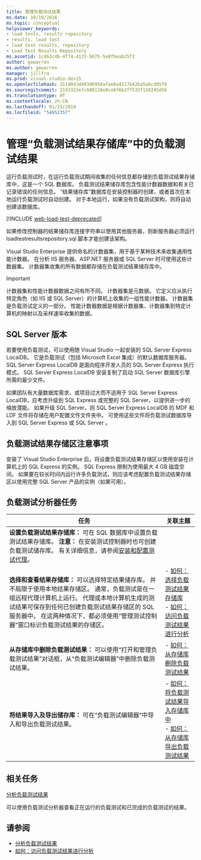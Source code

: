 ```yaml
---
title: 管理负载测试结果
ms.date: 10/19/2016
ms.topic: conceptual
helpviewer_keywords:
- load tests, results repository
- results, load test
- load test results, repository
- Load Test Results Repository
ms.assetid: 1cd63c4b-4f74-4133-b675-5e8fbeab25f3
author: gewarren
ms.author: gewarren
manager: jillfra
ms.prod: visual-studio-dev15
ms.openlocfilehash: 311d043d493d6958afae8a4217b42ba5abcd05f8
ms.sourcegitcommit: 2193323efc608118e0ce6f6b2ff532f158245d56
ms.translationtype: HT
ms.contentlocale: zh-CN
ms.lasthandoff: 01/25/2019
ms.locfileid: "54952357"
---
```

# <a name="manage-load-test-results-in-the-load-test-results-repository"></a>管理“负载测试结果存储库”中的负载测试结果

运行负载测试时，在运行负载测试期间收集的任何信息都存储到负载测试结果存储库中，这是一个 SQL 数据库。 负载测试结果储存库包含性能计数器数据和有关已记录错误的任何信息。 “结果储存库”数据库在安装控制器时创建，或者首次在本地运行负载测试时自动创建。 对于本地运行，如果没有负载测试架构，则将自动创建该数据库。

[!INCLUDE [web-load-test-deprecated](includes/web-load-test-deprecated.md)]

如果修改控制器的结果储存库连接字符串以使用其他服务器，则新服务器必须运行 loadtestresultsrepository.sql 脚本才能创建该架构。

Visual Studio Enterprise 提供命名的计数器集，用于基于某种技术来收集通用性能计数器。 在分析 IIS 服务器、ASP.NET 服务器或 SQL Server 时可使用这些计数器集。 计数器集收集的所有数据都存储在负载测试结果储存库中。

> [!IMPORTANT]
> 计数器集和性能计数器数据之间有所不同。 计数器集是元数据。 它定义应从执行特定角色（如 IIS 或 SQL Server）的计算机上收集的一组性能计数器。 计数器集是负载测试定义的一部分。 性能计数器数据是根据计数器集、计数器集到特定计算机的映射以及采样速率收集的数据。

## <a name="sql-server-versions"></a>SQL Server 版本

 若要使用负载测试，可以使用随 Visual Studio 一起安装的 SQL Server Express LocalDB。 它是负载测试（包括 Microsoft Excel 集成）的默认数据库服务器。 SQL Server Express LocalDB 是面向程序开发人员的 SQL Server Express 执行模式。 SQL Server Express LocalDB 安装复制了启动 SQL Server 数据库引擎所需的最少文件。

 如果团队有大量数据库需求，或项目过大而不适用于 SQL Server Express LocalDB，应考虑升级到 SQL Express 或完整的 SQL Server，以提供进一步的缩放潜能。 如果升级 SQL Server，则 SQL Server Express LocalDB 的 MDF 和 LDF 文件将存储在用户配置文件文件夹中。 可使用这些文件将负载测试数据库导入到 SQL Server Express 或 SQL Server 。

## <a name="load-test-results-store-considerations"></a>负载测试结果存储区注意事项

 安装了 Visual Studio Enterprise 后，将设置负载测试结果存储区以使用安装在计算机上的 SQL Express 的实例。 SQL Express 限制为使用最大 4 GB 磁盘空间。 如果要在较长时间内运行许多负载测试，则应该考虑配置负载测试结果存储区以使用完整 SQL Server 产品的实例（如果可用）。

## <a name="load-test-analyzer-tasks"></a>负载测试分析器任务

|任务|关联主题|
|-|-----------------------|
|**设置负载测试结果存储库：** 可在 SQL 数据库中设置负载测试结果存储库。 **注意：** 在安装测试控制器时也可创建负载测试储存库。 有关详细信息，请参阅[安装和配置测试代理](../test/lab-management/install-configure-test-agents.md)。||
|**选择和查看结果存储库：** 可以选择特定结果储存库。 并不局限于使用本地结果存储区。 通常，负载测试是在一组远程代理计算机上运行。 代理或本地计算机生成的测试结果可保存到任何已创建负载测试结果存储区的 SQL 服务器中。 在这两种情况下，都必须使用“管理测试控制器”窗口标识负载测试结果的存储区。|-   [如何：选择负载测试结果存储库](../test/how-to-select-a-load-test-results-repository.md)<br />-   [如何：访问负载测试结果进行分析](../test/how-to-access-load-test-results-for-analysis.md)|
|**从存储库中删除负载测试结果：** 可以使用“打开和管理负载测试结果”对话框，从“负载测试编辑器”中删除负载测试结果。|-   [如何：从存储库删除负载测试结果](../test/how-to-delete-load-test-results-from-a-repository.md)|
|**将结果导入及导出储存库：** 可在“负载测试编辑器”中导入和导出负载测试结果。|-   [如何：将负载测试结果导入存储库中](../test/how-to-import-load-test-results-into-a-repository.md)<br />-   [如何：从存储库导出负载测试结果](../test/how-to-export-load-test-results-from-a-repository.md)|

## <a name="related-tasks"></a>相关任务

 [分析负载测试结果](../test/analyze-load-test-results-using-the-load-test-analyzer.md)

 可以使用负载测试分析器查看正在运行的负载测试和已完成的负载测试的结果。

## <a name="see-also"></a>请参阅

- [分析负载测试结果](../test/analyze-load-test-results-using-the-load-test-analyzer.md)
- [如何：访问负载测试结果进行分析](../test/how-to-access-load-test-results-for-analysis.md)
